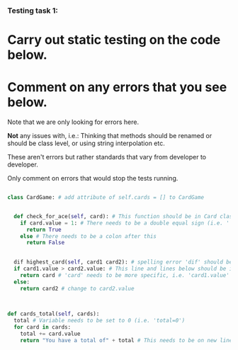 ### Testing task 1:

# Carry out static testing on the code below.
# Comment on any errors that you see below.

Note that we are only looking for errors here.

**Not** any issues with, i.e.: 
Thinking that methods should be renamed or should be class level, or using string interpolation etc. 

These aren't errors but rather standards that vary from developer to developer. 

Only comment on errors that would stop the tests running.

```python

class CardGame: # add attribute of self.cards = [] to CardGame


  def check_for_ace(self, card): # This function should be in Card class
    if card.value = 1: # There needs to be a double equal sign (i.e. ' == ')
      return True
    else # There needs to be a colon after this
      return False
   

  dif highest_card(self, card1 card2): # spelling error 'dif' should be 'def' and there needs to be a comma between parameters card1 and card2
  if card1.value > card2.value: # This line and lines below should be indented
    return card # 'card' needs to be more specific, i.e. 'card1.value'
  else:
    return card2 # change to card2.value
  


def cards_total(self, cards):
  total # Variable needs to be set to 0 (i.e. 'total=0')
  for card in cards:
    total += card.value
    return "You have a total of" + total # This needs to be on new line, indented same as 'for' and total needs to be changed to a string (i.e. str(total))
  
```
